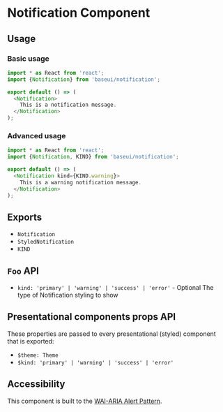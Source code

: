 # Notification Component

## Usage

### Basic usage

```javascript
import * as React from 'react';
import {Notification} from 'baseui/notification';

export default () => (
  <Notification>
    This is a notification message.
  </Notification>
);
```

### Advanced usage

```javascript
import * as React from 'react';
import {Notification, KIND} from 'baseui/notification';

export default () => (
  <Notification kind={KIND.warning}>
    This is a warning notification message.
  </Notification>
);
```

## Exports

* `Notification`
* `StyledNotification`
* `KIND`

## `Foo` API

* `kind: 'primary' | 'warning' | 'success' | 'error'` - Optional
  The type of Notification styling to show

## Presentational components props API

These properties are passed to every presentational (styled) component that is exported:

* `$theme: Theme`
* `$kind: 'primary' | 'warning' | 'success' | 'error'`

## Accessibility

This component is built to the [WAI-ARIA Alert Pattern](https://www.w3.org/TR/wai-aria-practices-1.1/#alert).
